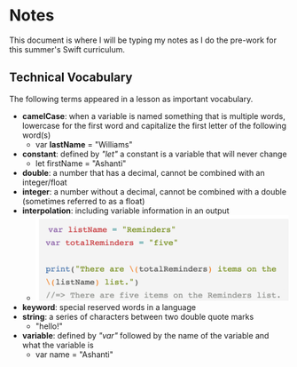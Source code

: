 # Notes

This document is where I will be typing my notes as I do the pre-work for this summer's Swift curriculum.


## Technical Vocabulary

The following terms appeared in a lesson as important vocabulary.

* **camelCase**: when a variable is named something that is multiple words, lowercase for the first word and capitalize the first letter of the following word(s)
	* var **lastName** = "Williams"
* **constant**:  defined by *"let"* a constant is a variable that will never change
	* let firstName = "Ashanti"
* **double**:  a number that has a decimal, cannot be combined with an integer/float
* **integer**:  a number without a decimal, cannot be combined with a double (sometimes referred to as a float)
* **interpolation**: including variable information in an output
	* ![Interpolation](Photos/Interpolation.png)
* **keyword**: special reserved words in a language  
* **string**: a series of characters between two double quote marks
	* "hello!"
* **variable**: defined by *"var"* followed by the name of the variable and what the variable is
	* var name = "Ashanti"
